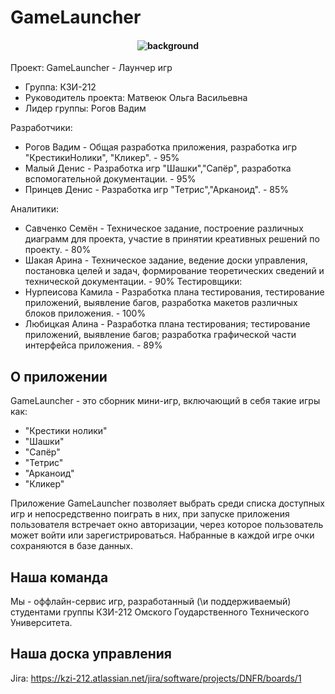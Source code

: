 # GameLauncher

<h4 align="center">
  <img alt="background" src="GameLauncher.png">
</h4>

Проект: GameLauncher - Лаунчер игр
 - Группа: КЗИ-212
 - Руководитель проекта: Матвеюк Ольга Васильевна
 - Лидер группы: Рогов Вадим

Разработчики:
- Рогов Вадим - Общая разработка приложения, разработка игр "КрестикиНолики", "Кликер". - 95%
- Малый Денис - Разработка игр "Шашки","Сапёр", разработка вспомогательной документации. - 95%
- Принцев Денис - Разработка игр "Тетрис","Арканоид". - 85%

Аналитики:
   - Савченко Семён - Техническое задание, построение различных диаграмм для проекта, участие в принятии креативных решений по проекту. - 80%
   - Шакая Арина - Техническое задание, ведение доски управления, постановка целей и задач, формирование теоретических сведений и технической документации. - 90%
Тестировщики:
   - Нурпеисова Камила - Разработка плана тестирования, тестирование приложений, выявление багов, разработка макетов различных блоков приложения. - 100%
   - Любицкая Алина - Разработка плана тестирования; тестирование приложений, выявление багов;
разработка графической части интерфейса приложения. - 89%

## О приложении

GameLauncher - это сборник мини-игр, включающий в себя такие игры как:
 - "Крестики нолики"
 - "Шашки"
 - "Сапёр"
 - "Тетрис"
 - "Арканоид"
 - "Кликер"

Приложение GameLauncher позволяет выбрать среди списка доступных игр и непосредственно поиграть в них,
при запуске приложения пользователя встречает окно авторизации, через которое пользователь может войти или зарегистрироваться.
Набранные в каждой игре очки сохраняются в базе данных.

## Наша команда

Мы - оффлайн-сервис игр, разработанный (\\и поддерживаемый) студентами группы КЗИ-212 Омского Гоударственного Технического Университета.

## Наша доска управления

Jira: https://kzi-212.atlassian.net/jira/software/projects/DNFR/boards/1
